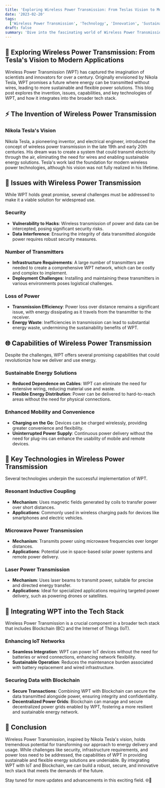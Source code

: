 ```yaml
---
title: 'Exploring Wireless Power Transmission: From Teslas Vision to Modern Applications'
date: '2023-02-20'
tags:
  ['Wireless Power Transmission', 'Technology', 'Innovation', 'Sustainable Energy', 'Tech Stack']
draft: false
summary: 'Dive into the fascinating world of Wireless Power Transmission (WPT), from Nikola Teslas groundbreaking work to modern capabilities and challenges. Discover how WPT fits into today’s tech stack and its potential for sustainable energy solutions. 🌐🔋'
---
```


## 🌟 Exploring Wireless Power Transmission: From Tesla's Vision to Modern Applications

Wireless Power Transmission (WPT) has captured the imagination of scientists and innovators for over a century. Originally envisioned by Nikola Tesla, WPT promises a future where energy can be transmitted without wires, leading to more sustainable and flexible power solutions. This blog post explores the invention, issues, capabilities, and key technologies of WPT, and how it integrates into the broader tech stack.

## ⚡ The Invention of Wireless Power Transmission

### Nikola Tesla's Vision

Nikola Tesla, a pioneering inventor, and electrical engineer, introduced the concept of wireless power transmission in the late 19th and early 20th centuries. His dream was to create a system that could transmit electricity through the air, eliminating the need for wires and enabling sustainable energy solutions. Tesla's work laid the foundation for modern wireless power technologies, although his vision was not fully realized in his lifetime.

## 🚨 Issues with Wireless Power Transmission

While WPT holds great promise, several challenges must be addressed to make it a viable solution for widespread use.

### Security

- **Vulnerability to Hacks**: Wireless transmission of power and data can be intercepted, posing significant security risks.
- **Data Interference**: Ensuring the integrity of data transmitted alongside power requires robust security measures.

### Number of Transmitters

- **Infrastructure Requirements**: A large number of transmitters are needed to create a comprehensive WPT network, which can be costly and complex to implement.
- **Deployment Challenges**: Installing and maintaining these transmitters in various environments poses logistical challenges.

### Loss of Power

- **Transmission Efficiency**: Power loss over distance remains a significant issue, with energy dissipating as it travels from the transmitter to the receiver.
- **Energy Waste**: Inefficiencies in transmission can lead to substantial energy waste, undermining the sustainability benefits of WPT.

## 🌐 Capabilities of Wireless Power Transmission

Despite the challenges, WPT offers several promising capabilities that could revolutionize how we deliver and use energy.

### Sustainable Energy Solutions

- **Reduced Dependence on Cables**: WPT can eliminate the need for extensive wiring, reducing material use and waste.
- **Flexible Energy Distribution**: Power can be delivered to hard-to-reach areas without the need for physical connections.

### Enhanced Mobility and Convenience

- **Charging on the Go**: Devices can be charged wirelessly, providing greater convenience and flexibility.
- **Uninterrupted Power Supply**: Continuous power delivery without the need for plug-ins can enhance the usability of mobile and remote devices.

## 🔑 Key Technologies in Wireless Power Transmission

Several technologies underpin the successful implementation of WPT.

### Resonant Inductive Coupling

- **Mechanism**: Uses magnetic fields generated by coils to transfer power over short distances.
- **Applications**: Commonly used in wireless charging pads for devices like smartphones and electric vehicles.

### Microwave Power Transmission

- **Mechanism**: Transmits power using microwave frequencies over longer distances.
- **Applications**: Potential use in space-based solar power systems and remote power delivery.

### Laser Power Transmission

- **Mechanism**: Uses laser beams to transmit power, suitable for precise and directed energy transfer.
- **Applications**: Ideal for specialized applications requiring targeted power delivery, such as powering drones or satellites.

## 🔗 Integrating WPT into the Tech Stack

Wireless Power Transmission is a crucial component in a broader tech stack that includes Blockchain (BC) and the Internet of Things (IoT).

### Enhancing IoT Networks

- **Seamless Integration**: WPT can power IoT devices without the need for batteries or wired connections, enhancing network flexibility.
- **Sustainable Operation**: Reduces the maintenance burden associated with battery replacement and wired infrastructure.

### Securing Data with Blockchain

- **Secure Transactions**: Combining WPT with Blockchain can secure the data transmitted alongside power, ensuring integrity and confidentiality.
- **Decentralized Power Grids**: Blockchain can manage and secure decentralized power grids enabled by WPT, fostering a more resilient and sustainable energy network.

## 🌠 Conclusion

Wireless Power Transmission, inspired by Nikola Tesla's vision, holds tremendous potential for transforming our approach to energy delivery and usage. While challenges like security, infrastructure requirements, and power loss need to be addressed, the capabilities of WPT in providing sustainable and flexible energy solutions are undeniable. By integrating WPT with IoT and Blockchain, we can build a robust, secure, and innovative tech stack that meets the demands of the future.

Stay tuned for more updates and advancements in this exciting field. 🌐🔋
